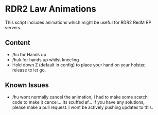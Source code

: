# RDR2 Law Animations
This script includes animations which might be useful for RDR2 RedM RP servers.
## Content
- /hu for Hands up
- /huk for hands up whilst kneeling
- Hold down Z (default in config) to place your hand on your holster, release to let go.
## Known Issues
- /hu wont normally cancel the animation, I had to make some scetch code to make it cancel... Its scuffed af... If you have any solutions, please make a pull request. I wont be actively pushing updates to this.
